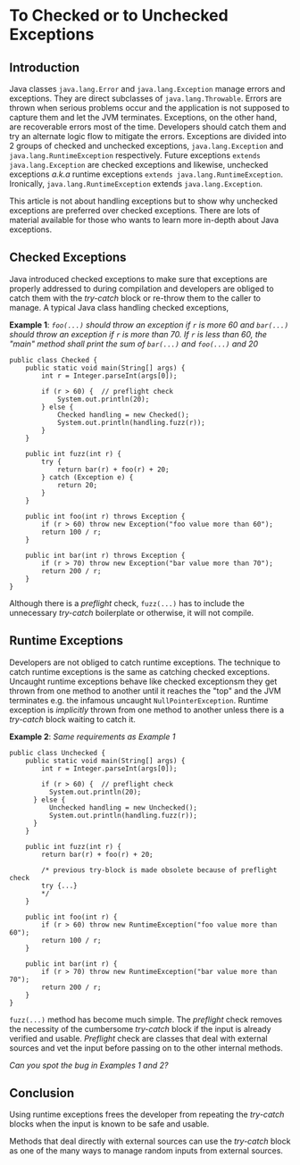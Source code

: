 # To Checked or to Unchecked Exceptions
## Introduction
Java classes `java.lang.Error` and `java.lang.Exception` manage errors and exceptions. They are direct subclasses of `java.lang.Throwable`. Errors are thrown when serious problems occur and the application is not supposed to capture them and let the JVM terminates. Exceptions, on the other hand, are recoverable errors most of the time. Developers should catch them and try an alternate logic flow to mitigate the errors. Exceptions are divided into 2 groups of checked and unchecked exceptions, `java.lang.Exception` and `java.lang.RuntimeException` respectively. Future exceptions `extends java.lang.Exception` are checked exceptions and likewise, unchecked exceptions *a.k.a* runtime exceptions `extends java.lang.RuntimeException`. Ironically, `java.lang.RuntimeException` extends `java.lang.Exception`. 

This article is not about handling exceptions but to show why unchecked exceptions are preferred over checked exceptions. There are lots of material available for those who wants to learn more in-depth about Java exceptions.

## Checked Exceptions
Java introduced checked exceptions to make sure that exceptions are properly addressed to during compilation and developers are obliged to catch them with the *try-catch* block or re-throw them to the caller to manage. A typical Java class  handling checked exceptions,

**Example 1**: *`foo(...)` should throw an exception if `r` is more 60 and `bar(...)` should throw an exception if `r` is more than 70. If `r` is less than 60, the "main" method shall print the sum of `bar(...)` and `foo(...)` and 20*

	public class Checked {
	    public static void main(String[] args) {
	        int r = Integer.parseInt(args[0]);

	        if (r > 60) {  // preflight check
		        System.out.println(20);
		    } else { 
		        Checked handling = new Checked();
		        System.out.println(handling.fuzz(r));
		    }
	    }
	
	    public int fuzz(int r) {
	        try {
	            return bar(r) + foo(r) + 20;
	        } catch (Exception e) {
	            return 20;
	        }
	    }
		
	    public int foo(int r) throws Exception {
	        if (r > 60) throw new Exception("foo value more than 60");
	        return 100 / r;
	    }
	
	    public int bar(int r) throws Exception {
	        if (r > 70) throw new Exception("bar value more than 70");
	        return 200 / r;
	    }
	}

Although there is a *preflight* check, `fuzz(...)` has to include the unnecessary *try-catch* boilerplate or otherwise, it will not compile.

## Runtime Exceptions
Developers are not obliged to catch runtime exceptions. The technique to catch runtime exceptions is the same as catching checked exceptions. Uncaught runtime exceptions behave like checked exceptionsm they get thrown from one method to another until it reaches the "top" and the JVM terminates e.g. the infamous uncaught `NullPointerException`. Runtime exception is *implicitly* thrown from one method to another unless there is a *try-catch* block waiting to catch it.

**Example 2**: *Same requirements as Example 1*

	public class Unchecked {
	    public static void main(String[] args) {
	        int r = Integer.parseInt(args[0]);
	
	        if (r > 60) {  // preflight check
	          System.out.println(20);
	      } else { 
	          Unchecked handling = new Unchecked();
	          System.out.println(handling.fuzz(r));
	      }
	    }
	
	    public int fuzz(int r) {
	        return bar(r) + foo(r) + 20;
	
	        /* previous try-block is made obsolete because of preflight check
	        try {...}
	        */
	    }
	  
	    public int foo(int r) {
	        if (r > 60) throw new RuntimeException("foo value more than 60");
	        return 100 / r;
	    }
	
	    public int bar(int r) {
	        if (r > 70) throw new RuntimeException("bar value more than 70");
	        return 200 / r;
	    }
	}

`fuzz(...)` method has become much simple. The *preflight* check removes the necessity of the cumbersome *try-catch* block if the input is already verified and usable. *Preflight* check are classes that deal with external sources and vet the input before passing on to the other internal methods. 

*Can you spot the bug in Examples 1 and 2?*

## Conclusion
Using runtime exceptions frees the developer from repeating the *try-catch* blocks when the input is known to be safe and usable. 

Methods that deal directly with external sources can use the *try-catch* block as one of the many ways to manage random inputs from external sources.
